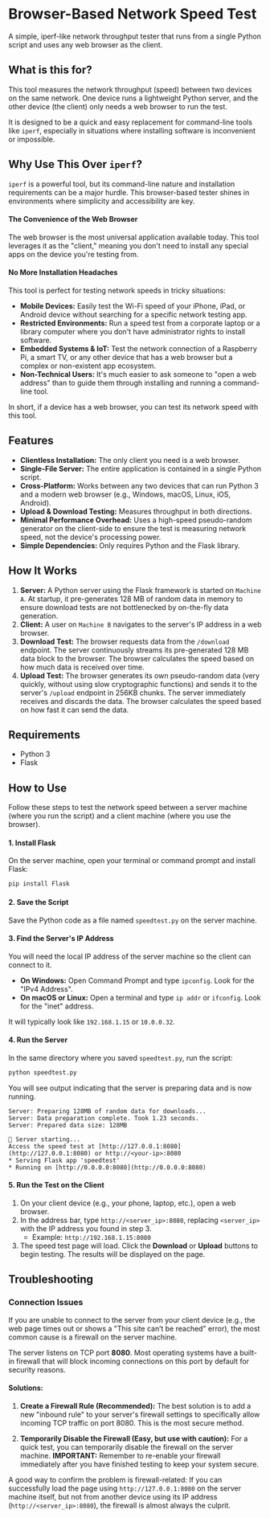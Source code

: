 # Browser-Based Network Speed Test

A simple, iperf-like network throughput tester that runs from a single Python script and uses any web browser as the client.

## What is this for?

This tool measures the network throughput (speed) between two devices on the same network. One device runs a lightweight Python server, and the other device (the client) only needs a web browser to run the test.

It is designed to be a quick and easy replacement for command-line tools like `iperf`, especially in situations where installing software is inconvenient or impossible.

## Why Use This Over `iperf`?

`iperf` is a powerful tool, but its command-line nature and installation requirements can be a major hurdle. This browser-based tester shines in environments where simplicity and accessibility are key.

#### The Convenience of the Web Browser

The web browser is the most universal application available today. This tool leverages it as the "client," meaning you don't need to install any special apps on the device you're testing from.

#### No More Installation Headaches

This tool is perfect for testing network speeds in tricky situations:
* **Mobile Devices:** Easily test the Wi-Fi speed of your iPhone, iPad, or Android device without searching for a specific network testing app.
* **Restricted Environments:** Run a speed test from a corporate laptop or a library computer where you don't have administrator rights to install software.
* **Embedded Systems & IoT:** Test the network connection of a Raspberry Pi, a smart TV, or any other device that has a web browser but a complex or non-existent app ecosystem.
* **Non-Technical Users:** It's much easier to ask someone to "open a web address" than to guide them through installing and running a command-line tool.

In short, if a device has a web browser, you can test its network speed with this tool.

## Features

* **Clientless Installation:** The only client you need is a web browser.
* **Single-File Server:** The entire application is contained in a single Python script.
* **Cross-Platform:** Works between any two devices that can run Python 3 and a modern web browser (e.g., Windows, macOS, Linux, iOS, Android).
* **Upload & Download Testing:** Measures throughput in both directions.
* **Minimal Performance Overhead:** Uses a high-speed pseudo-random generator on the client-side to ensure the test is measuring network speed, not the device's processing power.
* **Simple Dependencies:** Only requires Python and the Flask library.

## How It Works

1.  **Server:** A Python server using the Flask framework is started on `Machine A`. At startup, it pre-generates 128 MB of random data in memory to ensure download tests are not bottlenecked by on-the-fly data generation.
2.  **Client:** A user on `Machine B` navigates to the server's IP address in a web browser.
3.  **Download Test:** The browser requests data from the `/download` endpoint. The server continuously streams its pre-generated 128 MB data block to the browser. The browser calculates the speed based on how much data is received over time.
4.  **Upload Test:** The browser generates its own pseudo-random data (very quickly, without using slow cryptographic functions) and sends it to the server's `/upload` endpoint in 256KB chunks. The server immediately receives and discards the data. The browser calculates the speed based on how fast it can send the data.

## Requirements

* Python 3
* Flask

## How to Use

Follow these steps to test the network speed between a server machine (where you run the script) and a client machine (where you use the browser).

#### 1. Install Flask

On the server machine, open your terminal or command prompt and install Flask:
```bash
pip install Flask
```

#### 2. Save the Script

Save the Python code as a file named `speedtest.py` on the server machine.

#### 3. Find the Server's IP Address

You will need the local IP address of the server machine so the client can connect to it.

* **On Windows:** Open Command Prompt and type `ipconfig`. Look for the "IPv4 Address".
* **On macOS or Linux:** Open a terminal and type `ip addr` or `ifconfig`. Look for the "inet" address.

It will typically look like `192.168.1.15` or `10.0.0.32`.

#### 4. Run the Server

In the same directory where you saved `speedtest.py`, run the script:
```bash
python speedtest.py
```
You will see output indicating that the server is preparing data and is now running.

```
Server: Preparing 128MB of random data for downloads...
Server: Data preparation complete. Took 1.23 seconds.
Server: Prepared data size: 128MB

🚀 Server starting...
Access the speed test at [http://127.0.0.1:8080](http://127.0.0.1:8080) or http://<your-ip>:8080
* Serving Flask app 'speedtest'
* Running on [http://0.0.0.0:8080](http://0.0.0.0:8080)
```

#### 5. Run the Test on the Client

1.  On your client device (e.g., your phone, laptop, etc.), open a web browser.
2.  In the address bar, type `http://<server_ip>:8080`, replacing `<server_ip>` with the IP address you found in step 3.
    * Example: `http://192.168.1.15:8080`
3.  The speed test page will load. Click the **Download** or **Upload** buttons to begin testing. The results will be displayed on the page.

## Troubleshooting

### Connection Issues

If you are unable to connect to the server from your client device (e.g., the web page times out or shows a "This site can’t be reached" error), the most common cause is a firewall on the server machine.

The server listens on TCP port **8080**. Most operating systems have a built-in firewall that will block incoming connections on this port by default for security reasons.

#### Solutions:

1.  **Create a Firewall Rule (Recommended):** The best solution is to add a new "inbound rule" to your server's firewall settings to specifically allow incoming TCP traffic on port 8080. This is the most secure method.

2.  **Temporarily Disable the Firewall (Easy, but use with caution):** For a quick test, you can temporarily disable the firewall on the server machine. **IMPORTANT:** Remember to re-enable your firewall immediately after you have finished testing to keep your system secure.

A good way to confirm the problem is firewall-related: If you can successfully load the page using `http://127.0.0.1:8080` on the server machine itself, but not from another device using its IP address (`http://<server_ip>:8080`), the firewall is almost always the culprit.

